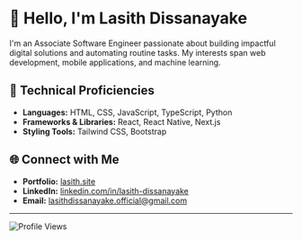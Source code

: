 # 👋 Hello, I'm Lasith Dissanayake

I'm an Associate Software Engineer passionate about building impactful digital solutions and automating routine tasks. My interests span web development, mobile applications, and machine learning.

## 🔧 Technical Proficiencies

- **Languages:** HTML, CSS, JavaScript, TypeScript, Python
- **Frameworks & Libraries:** React, React Native, Next.js
- **Styling Tools:** Tailwind CSS, Bootstrap

## 🌐 Connect with Me

- **Portfolio:** [lasith.site](https://lasith.site)
- **LinkedIn:** [linkedin.com/in/lasith-dissanayake](https://www.linkedin.com/in/lasith-dissanayake/)
- **Email:** [lasithdissanayake.official@gmail.com](mailto:lasithdissanayake.official@gmail.com)

---

![Profile Views](https://komarev.com/ghpvc/?username=DissanayakeLYB&label=Profile%20views&color=0e75b6&style=flat)
